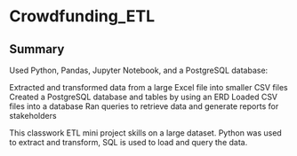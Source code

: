 # Crowdfunding_ETL

Summary
-------------------------------------------------------------------------------------------------------------------------------------------------------------------------
Used Python, Pandas, Jupyter Notebook, and a PostgreSQL database:

Extracted and transformed data from a large Excel file into smaller CSV files
Created a PostgreSQL database and tables by using an ERD
Loaded CSV files into a database
Ran queries to retrieve data and generate reports for stakeholders


This classwork ETL mini project skills on a large dataset. Python was used to extract and transform, SQL is used to load and query the data.

